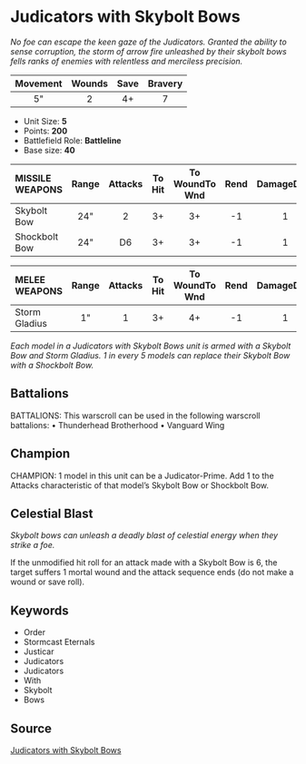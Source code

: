 # Judicators with Skybolt Bows

_No foe can escape the keen gaze of the Judicators. Granted the ability to sense corruption, the storm of arrow fire unleashed by their skybolt bows fells ranks of enemies with relentless and merciless precision._


| Movement | Wounds | Save | Bravery |
|:--------:|:------:|:----:|:-------:|
| 5" | 2 | 4+ | 7 |

* Unit Size: **5**
* Points: **200**
* Battlefield Role: **Battleline**
* Base size: **40**

| MISSILE WEAPONS | Range | Attacks | To Hit | To WoundTo Wnd | Rend | DamageDmg |
|:---|:--:|:--:|:--:|:--:|:--:|:--:|
| Skybolt Bow | 24" | 2 | 3+ | 3+ | -1 | 1 |
| Shockbolt Bow | 24" | D6 | 3+ | 3+ | -1 | 1 |


| MELEE WEAPONS | Range | Attacks | To Hit | To WoundTo Wnd | Rend | DamageDmg |
|:---|:--:|:--:|:--:|:--:|:--:|:--:|
| Storm Gladius | 1" | 1 | 3+ | 4+ | -1 | 1 |


_Each model in a Judicators with Skybolt Bows unit is armed with a Skybolt Bow and Storm Gladius. 1 in every 5 models can replace their Skybolt Bow with a Shockbolt Bow._

## Battalions

BATTALIONS: This warscroll can be used in the following warscroll battalions: • Thunderhead Brotherhood • Vanguard Wing

## Champion

CHAMPION: 1 model in this unit can be a Judicator-Prime. Add 1 to the Attacks characteristic of that model’s Skybolt Bow or Shockbolt Bow.

## Celestial Blast

_Skybolt bows can unleash a deadly blast of celestial energy when they strike a foe._

If the unmodified hit roll for an attack made with a Skybolt Bow is 6, the target suffers 1 mortal wound and the attack sequence ends (do not make a wound or save roll).

## Keywords

* Order
* Stormcast Eternals
* Justicar
* Judicators
* Judicators
* With
* Skybolt
* Bows


## Source

[Judicators with Skybolt Bows](https://wahapedia.ru/aos3/factions/stormcast-eternals/Judicators-with-Skybolt-Bows)

